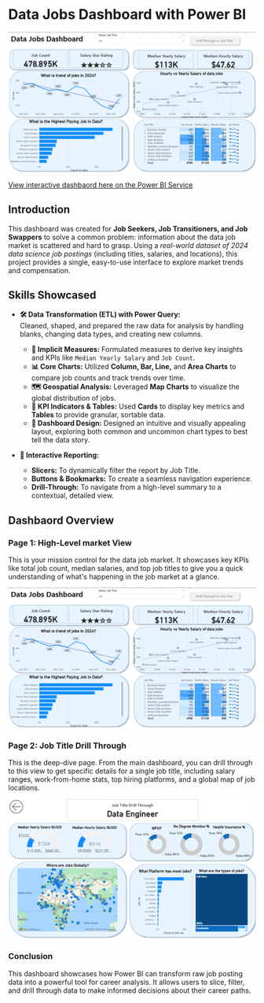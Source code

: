 # Data Jobs Dashboard with Power BI 

![Dashboard Page 1](Images/Project1_img1.png)

[View interactive dashbaord here on the Power BI Service](https://app.powerbi.com/links/EwxPyOx7_3?ctid=bb3bd3a5-1dac-48a2-8d56-8c6c0b010575&pbi_source=linkShare)

## Introduction
This dashboard was created for **Job Seekers, Job Transitioners, and Job Swappers** to solve a common problem: information about the data job market is scattered and hard to grasp. Using a *real-world dataset of 2024 data science job postings* (including titles, salaries, and locations), this project provides a single, easy-to-use interface to explore market trends and compensation.

## Skills Showcased

- **🛠️ Data Transformation (ETL) with Power Query:**  
  Cleaned, shaped, and prepared the raw data for analysis by handling blanks, changing data types, and creating new columns.
    - **📏 Implicit Measures:** Formulated measures to derive key insights and KPIs like `Median Yearly Salary` and `Job Count`.
    - **📊 Core Charts:** Utilized **Column, Bar, Line,** and **Area Charts** to compare job counts and track trends over time.
    - **🗺️ Geospatial Analysis:** Leveraged **Map Charts** to visualize the global distribution of jobs.
    - **📌 KPI Indicators & Tables:** Used **Cards** to display key metrics and **Tables** to provide granular, sortable data.
    - **🎨 Dashboard Design:** Designed an intuitive and visually appealing layout, exploring both common and uncommon chart types to best tell the data story.

- **🧭 Interactive Reporting:**
  - **Slicers:** To dynamically filter the report by Job Title.
  - **Buttons & Bookmarks:** To create a seamless navigation experience.
  - **Drill-Through:** To navigate from a high-level summary to a contextual, detailed view.


## Dashbaord Overview

### Page 1: High-Level market View
This is your mission control for the data job market. It showcases key KPIs like total job count, median
salaries, and top job titles to give you a quick
understanding of what's happening in the job market at a glance.

![Dashboard Page 1](Images/Project1_img1.png)

### Page 2: Job Title Drill Through 
This is the deep-dive page. From the main dashboard, you can drill through to this view to get specific details for a single job title, including salary ranges,
work-from-home stats, top hiring platforms, and a global map of job locations.

![Dashboard Page 1](Images/Project1_img2.png)

### Conclusion

This dashboard showcases how Power BI can transform raw job posting data into a powerful tool for career
analysis. It allows users to slice, filter, and drill through data to make informed decisions about their career paths.